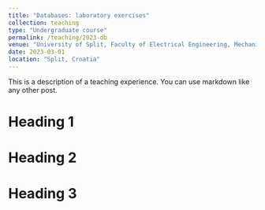 ```yaml
---
title: "Databases: laboratory exercises"
collection: teaching
type: "Undergraduate course"
permalink: /teaching/2023-db
venue: "University of Split, Faculty of Electrical Engineering, Mechanical Engineering and Naval Architecture"
date: 2023-03-01
location: "Split, Croatia"
---
```


This is a description of a teaching experience. You can use markdown like any other post.

Heading 1
======

Heading 2
======

Heading 3
======
